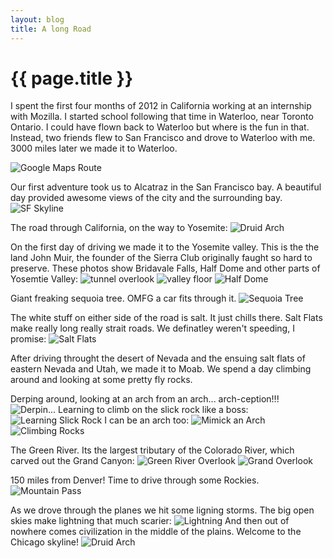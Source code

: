 ```yaml
---
layout: blog
title: A long Road
---
```


{{ page.title }}
================
I spent the first four months of 2012 in California working at an internship with Mozilla. I started school following that time in Waterloo, near Toronto Ontario. I could have flown back to Waterloo but where is the fun in that. Instead, two friends flew to San Francisco and drove to Waterloo with me. 3000 miles later we made it to Waterloo.

![Google Maps Route](/blog/media/2012-05-27-roadtrip/route.png)

Our first adventure took us to Alcatraz in the San Francisco bay. A beautiful day provided awesome views of the city and the surrounding bay.
![SF Skyline](/blog/media/2012-05-27-roadtrip/sfskyline.jpg)

The road through California, on the way to Yosemite:
![Druid Arch](/blog/media/2012-05-27-roadtrip/caliroad.jpg)

On the first day of driving we made it to the Yosemite valley. This is the the land John Muir, the founder of the Sierra Club originally faught so hard to preserve. These photos show Bridavale Falls, Half Dome and other parts of Yosemtie Valley:
![tunnel overlook](/blog/media/2012-05-27-roadtrip/falls.jpg)
![valley floor](/blog/media/2012-05-27-roadtrip/yosemitevalley.jpg)
![Half Dome](/blog/media/2012-05-27-roadtrip/halfdome.jpg)

Giant freaking sequoia tree. OMFG a car fits through it.
![Sequoia Tree](/blog/media/2012-05-27-roadtrip/sequoia.jpg)

The white stuff on either side of the road is salt. It just chills there. Salt Flats make really long really strait roads. We definatley weren't speeding, I promise:
![Salt Flats](/blog/media/2012-05-27-roadtrip/saltflats.jpg)

After driving throught the desert of Nevada and the ensuing salt flats of eastern Nevada and Utah, we made it to Moab. We spend a day climbing around and looking at some pretty fly rocks.

Derping around, looking at an arch from an arch... arch-ception!!!
![Derpin...](/blog/media/2012-05-27-roadtrip/derparch.jpg)
Learning to climb on the slick rock like a boss:
![Learning Slick Rock](/blog/media/2012-05-27-roadtrip/slickrock.jpg)
I can be an arch too:
![Mimick an Arch](/blog/media/2012-05-27-roadtrip/mimickarch.jpg)
![Climbing Rocks](/blog/media/2012-05-27-roadtrip/climbing.jpg)

The Green River. Its the largest tributary of the Colorado River, which carved out the Grand Canyon:
![Green River Overlook](/blog/media/2012-05-27-roadtrip/greenriver.jpg)
![Grand Overlook](/blog/media/2012-05-27-roadtrip/overlook.jpg)

150 miles from Denver! Time to drive through some Rockies.
![Mountain Pass](/blog/media/2012-05-27-roadtrip/rockies.jpg)

As we drove through the planes we hit some ligning storms. The big open skies make lightning that much scarier:
![Lightning](/blog/media/2012-05-27-roadtrip/lightning.jpg)
And then out of nowhere comes civilization in the middle of the plains. Welcome to the Chicago skyline!
![Druid Arch](/blog/media/2012-05-27-roadtrip/chicagoskyline.jpg)
